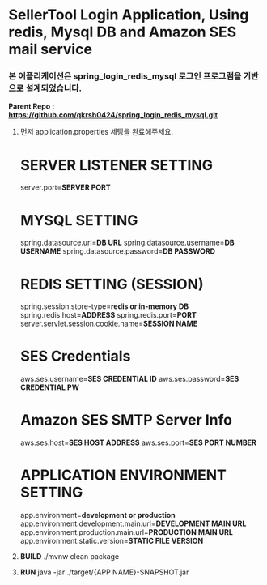 **<h1>SellerTool Login Application, Using redis, Mysql DB and Amazon SES mail service</h1>**
**<h3>본 어플리케이션은 spring_login_redis_mysql 로그인 프로그램을 기반으로 설계되었습니다.</h3>**

**<p>Parent Repo : https://github.com/qkrsh0424/spring_login_redis_mysql.git</p>**

1. 먼저 application.properties 세팅을 완료해주세요.
    # SERVER LISTENER SETTING
    server.port=**SERVER PORT**

    # MYSQL SETTING
    spring.datasource.url=**DB URL**
    spring.datasource.username=**DB USERNAME**
    spring.datasource.password=**DB PASSWORD**

    # REDIS SETTING (SESSION)
    spring.session.store-type=**redis or in-memory DB**
    spring.redis.host=**ADDRESS**
    spring.redis.port=**PORT**
    server.servlet.session.cookie.name=**SESSION NAME**

    # SES Credentials
    aws.ses.username=**SES CREDENTIAL ID**
    aws.ses.password=**SES CREDENTIAL PW**

    # Amazon SES SMTP Server Info
    aws.ses.host=**SES HOST ADDRESS**
    aws.ses.port=**SES PORT NUMBER**

    # APPLICATION ENVIRONMENT SETTING
    app.environment=**development or production**
    app.environment.development.main.url=**DEVELOPMENT MAIN URL**
    app.environment.production.main.url=**PRODUCTION MAIN URL**
    app.environment.static.version=**STATIC FILE VERSION**


2. **BUILD**
./mvnw clean package

3. **RUN**
java -jar ./target/{APP NAME}-SNAPSHOT.jar